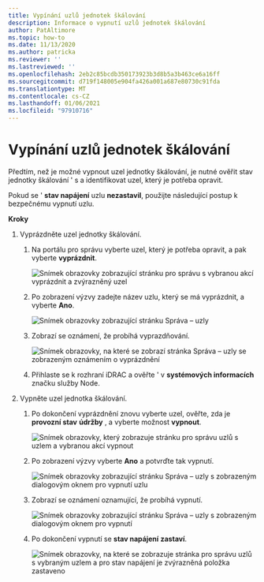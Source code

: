 ```yaml
---
title: Vypínání uzlů jednotek škálování
description: Informace o vypnutí uzlů jednotek škálování
author: PatAltimore
ms.topic: how-to
ms.date: 11/13/2020
ms.author: patricka
ms.reviewer: ''
ms.lastreviewed: ''
ms.openlocfilehash: 2eb2c85bcdb350173923b3d8b5a3b463ce6a16ff
ms.sourcegitcommit: d719f148005e904fa426a001a687e80730c91fda
ms.translationtype: MT
ms.contentlocale: cs-CZ
ms.lasthandoff: 01/06/2021
ms.locfileid: "97910716"
---
```

# <a name="powering-off-scale-unit-nodes"></a>Vypínání uzlů jednotek škálování

Předtím, než je možné vypnout uzel jednotky škálování, je nutné ověřit stav jednotky škálování \' s a identifikovat uzel, který je potřeba opravit.

Pokud se \' **stav napájení** uzlu **nezastavil**, použijte následující postup k bezpečnému vypnutí uzlu.

**Kroky**

1.  Vyprázdněte uzel jednotky škálování.

    1.  Na portálu pro správu vyberte uzel, který je potřeba opravit, a pak vyberte **vyprázdnit**.

        ![Snímek obrazovky zobrazující stránku pro správu s vybranou akcí vyprázdnit a zvýrazněný uzel](media/image-23.png)
        
    1.  Po zobrazení výzvy zadejte název uzlu, který se má vyprázdnit, a vyberte **Ano**.

        ![Snímek obrazovky zobrazující stránku Správa – uzly](media/image-24.png)
    
    1.  Zobrazí se oznámení, že probíhá vyprazdňování.
    
        ![Snímek obrazovky, na které se zobrazí stránka Správa – uzly se zobrazeným oznámením o vyprázdnění](media/image-25.png)
        
    1.  Přihlaste se k rozhraní iDRAC a ověřte \' v **systémových informacích** značku služby Node.
    

2.  Vypněte uzel jednotka škálování.

    1.  Po dokončení vyprázdnění znovu vyberte uzel, ověřte, zda je **provozní stav** **údržby** , a vyberte možnost **vypnout**.

        ![Snímek obrazovky, který zobrazuje stránku pro správu uzlů s uzlem a vybranou akcí vypnout](media/image-26.png)
        
    1.  Po zobrazení výzvy vyberte **Ano** a potvrďte tak vypnutí.
    
        ![Snímek obrazovky zobrazující stránku Správa – uzly s zobrazeným dialogovým oknem pro vypnutí uzlu](media/image-27.png)
        
    1.  Zobrazí se oznámení oznamující, že probíhá vypnutí.

        ![Snímek obrazovky zobrazující stránku Správa – uzly s zobrazeným dialogovým oknem pro vypnutí](media/image-28.png)
    
    1.  Po dokončení vypnutí se **stav napájení** **zastaví**.
    
        ![Snímek obrazovky, na které se zobrazuje stránka pro správu uzlů s vybraným uzlem a pro stav napájení je zvýrazněná položka zastaveno](media/image-29.png)
        